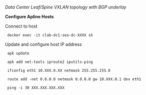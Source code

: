 _Data Center Leaf/Spine VXLAN topology with BGP underlay_

**Configure Apline Hosts**

  Connect to host
  
     docker exec -it clab-dc1-sea-dc-XXXX sh
     
  Update and configure host IP address

     apk update

     apk add net-tools iproute2 iputils-ping

     ifconfig eth1 10.XXX.0.XX netmask 255.255.255.0

     route add -net 0.0.0.0 netmask 0.0.0.0 gw 10.XXX.0.1 dev eth1

     ping -i 30 XXX.XXX.XXX.XXX
